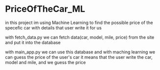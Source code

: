 # PriceOfTheCar_ML

in this project im using Machine Learning to find the possible price of the specefic car with details that user write it for us

with fetch_data.py we can fetch data(car, model, mile, price) from the site and put it into the database

with main_app.py  we can use this database and with maching learning we can guess the price of the user's car
it means that the user write the car, model and mile, and we guess the price

